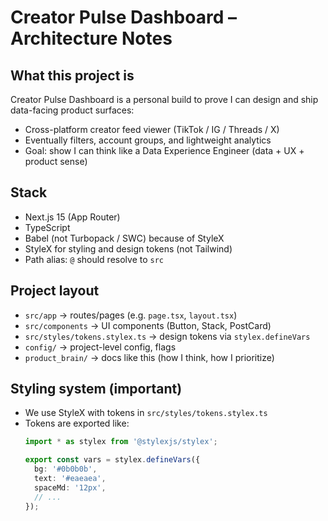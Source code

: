 # Creator Pulse Dashboard – Architecture Notes

## What this project is
Creator Pulse Dashboard is a personal build to prove I can design and ship data-facing product surfaces:
- Cross-platform creator feed viewer (TikTok / IG / Threads / X)
- Eventually filters, account groups, and lightweight analytics
- Goal: show I can think like a Data Experience Engineer (data + UX + product sense)

## Stack
- Next.js 15 (App Router)
- TypeScript
- Babel (not Turbopack / SWC) because of StyleX
- StyleX for styling and design tokens (not Tailwind)
- Path alias: `@` should resolve to `src`

## Project layout
- `src/app` → routes/pages (e.g. `page.tsx`, `layout.tsx`)
- `src/components` → UI components (Button, Stack, PostCard)
- `src/styles/tokens.stylex.ts` → design tokens via `stylex.defineVars`
- `config/` → project-level config, flags
- `product_brain/` → docs like this (how I think, how I prioritize)

## Styling system (important)
- We use StyleX with tokens in `src/styles/tokens.stylex.ts`
- Tokens are exported like:
  ```ts
  import * as stylex from '@stylexjs/stylex';

  export const vars = stylex.defineVars({
    bg: '#0b0b0b',
    text: '#eaeaea',
    spaceMd: '12px',
    // ...
  });
